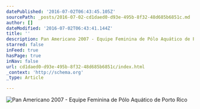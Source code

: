 ```yaml
---
datePublished: '2016-07-02T06:43:45.105Z'
sourcePath: _posts/2016-07-02-cd1daed0-d93e-495b-8f32-48d685b6851c.md
author: []
dateModified: '2016-07-02T06:43:41.144Z'
title: ''
description: Pan Americano 2007 - Equipe Feminina de Pólo Aquático de Porto Rico
starred: false
inFeed: true
hasPage: true
inNav: false
url: cd1daed0-d93e-495b-8f32-48d685b6851c/index.html
_context: 'http://schema.org'
_type: Article

---
```

![Pan Americano 2007 - Equipe Feminina de Pólo Aquático de Porto Rico](https://imgflo.herokuapp.com/graph/vahj1ThiexotieMo/73f52fe4799a97cd256967283a1929f9/croprotate.jpg?cropheight=2593&cropwidth=3872&degrees=0&input=https%3A%2F%2Fthe-grid-user-content.s3-us-west-2.amazonaws.com%2Fb4bf510d-5fd9-4a07-a82a-77a5b33c7303.jpg&x=0&y=0)